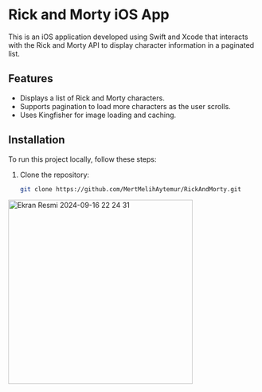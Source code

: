 # Rick and Morty iOS App

This is an iOS application developed using Swift and Xcode that interacts with the Rick and Morty API to display character information in a paginated list.

## Features

- Displays a list of Rick and Morty characters.
- Supports pagination to load more characters as the user scrolls.
- Uses Kingfisher for image loading and caching.

## Installation

To run this project locally, follow these steps:

1. Clone the repository:
   ```bash
   git clone https://github.com/MertMelihAytemur/RickAndMorty.git

<img width="370" alt="Ekran Resmi 2024-09-16 22 24 31" src="https://github.com/user-attachments/assets/ac4d7d2b-9b2e-4070-abc5-9b34d0a51449">
